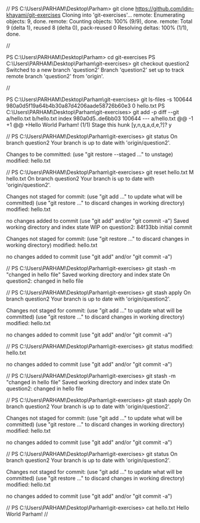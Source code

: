//
PS C:\Users\PARHAM\Desktop\Parham> git clone https://github.com/idin-khayami/git-exercises
Cloning into 'git-exercises'...
remote: Enumerating objects: 9, done.
remote: Counting objects: 100% (9/9), done.
remote: Total 9 (delta 1), reused 8 (delta 0), pack-reused 0
Resolving deltas: 100% (1/1), done.

//

PS C:\Users\PARHAM\Desktop\Parham> cd git-exercises
PS C:\Users\PARHAM\Desktop\Parham\git-exercises> git checkout question2
Switched to a new branch 'question2'
Branch 'question2' set up to track remote branch 'question2' from 'origin'.

//

PS C:\Users\PARHAM\Desktop\Parham\git-exercises> git ls-files -s
100644 980a0d5f19a64b4b30a87d4206aade58726b60e3 0       hello.txt
PS C:\Users\PARHAM\Desktop\Parham\git-exercises> git add -p 
diff --git a/hello.txt b/hello.txt
index 980a0d5..de6bb03 100644
--- a/hello.txt
@@ -1 +1 @@
+Hello World Parham!
(1/1) Stage this hunk [y,n,q,a,d,e,?]? y

//
PS C:\Users\PARHAM\Desktop\Parham\git-exercises> git status
On branch question2
Your branch is up to date with 'origin/question2'.

Changes to be committed:
  (use "git restore --staged <file>..." to unstage)
        modified:   hello.txt

//
PS C:\Users\PARHAM\Desktop\Parham\git-exercises> git reset hello.txt
M       hello.txt
On branch question2
Your branch is up to date with 'origin/question2'.

Changes not staged for commit:
  (use "git add <file>..." to update what will be committed)
  (use "git restore <file>..." to discard changes in working directory)
        modified:   hello.txt

no changes added to commit (use "git add" and/or "git commit -a")
Saved working directory and index state WIP on question2: 84f33bb initial commit

Changes not staged for commit:
  (use "git restore <file>..." to discard changes in working directory)
        modified:   hello.txt

no changes added to commit (use "git add" and/or "git commit -a")

//
PS C:\Users\PARHAM\Desktop\Parham\git-exercises> git stash -m "changed in hello file"
Saved working directory and index state On question2: changed in hello file


//
PS C:\Users\PARHAM\Desktop\Parham\git-exercises> git stash apply
On branch question2
Your branch is up to date with 'origin/question2'.

Changes not staged for commit:
  (use "git add <file>..." to update what will be committed)
  (use "git restore <file>..." to discard changes in working directory)
        modified:   hello.txt

no changes added to commit (use "git add" and/or "git commit -a")

//
PS C:\Users\PARHAM\Desktop\Parham\git-exercises> git status
        modified:   hello.txt

no changes added to commit (use "git add" and/or "git commit -a")

//
PS C:\Users\PARHAM\Desktop\Parham\git-exercises> git stash -m "changed in hello file"
Saved working directory and index state On question2: changed in hello file

//
PS C:\Users\PARHAM\Desktop\Parham\git-exercises> git stash apply
On branch question2
Your branch is up to date with 'origin/question2'.

Changes not staged for commit:
  (use "git add <file>..." to update what will be committed)
  (use "git restore <file>..." to discard changes in working directory)
        modified:   hello.txt

no changes added to commit (use "git add" and/or "git commit -a")

//
PS C:\Users\PARHAM\Desktop\Parham\git-exercises> git status
On branch question2
Your branch is up to date with 'origin/question2'.

Changes not staged for commit:
  (use "git add <file>..." to update what will be committed)
  (use "git restore <file>..." to discard changes in working directory)
        modified:   hello.txt

no changes added to commit (use "git add" and/or "git commit -a")

//
PS C:\Users\PARHAM\Desktop\Parham\git-exercises> cat hello.txt
Hello World Parham!
//
